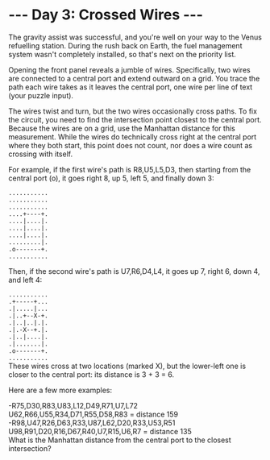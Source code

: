 # --- Day 3: Crossed Wires ---
The gravity assist was successful, and you're well on your way to the Venus refuelling station. During the rush back on Earth, the fuel management system wasn't completely installed, so that's next on the priority list.

Opening the front panel reveals a jumble of wires. Specifically, two wires are connected to a central port and extend outward on a grid. You trace the path each wire takes as it leaves the central port, one wire per line of text (your puzzle input).

The wires twist and turn, but the two wires occasionally cross paths. To fix the circuit, you need to find the intersection point closest to the central port. Because the wires are on a grid, use the Manhattan distance for this measurement. While the wires do technically cross right at the central port where they both start, this point does not count, nor does a wire count as crossing with itself.

For example, if the first wire's path is R8,U5,L5,D3, then starting from the central port (o), it goes right 8, up 5, left 5, and finally down 3:

`...........`  
`...........`  
`...........`   
`....+----+.`    
`....|....|.`  
`....|....|.`    
`....|....|.`    
`.........|.`    
`.o-------+.`    
`...........` 

Then, if the second wire's path is U7,R6,D4,L4, it goes up 7, right 6, down 4, and left 4:

`...........`  
`.+-----+...`  
`.|.....|...`  
`.|..+--X-+.`  
`.|..|..|.|.`  
`.|.-X--+.|.`  
`.|..|....|.`  
`.|.......|.`  
`.o-------+.`  
`...........`  
These wires cross at two locations (marked X), but the lower-left one is closer to the central port: its distance is 3 + 3 = 6.

Here are a few more examples:

-R75,D30,R83,U83,L12,D49,R71,U7,L72  
U62,R66,U55,R34,D71,R55,D58,R83 = distance 159  
-R98,U47,R26,D63,R33,U87,L62,D20,R33,U53,R51  
U98,R91,D20,R16,D67,R40,U7,R15,U6,R7 = distance 135  
What is the Manhattan distance from the central port to the closest intersection?
